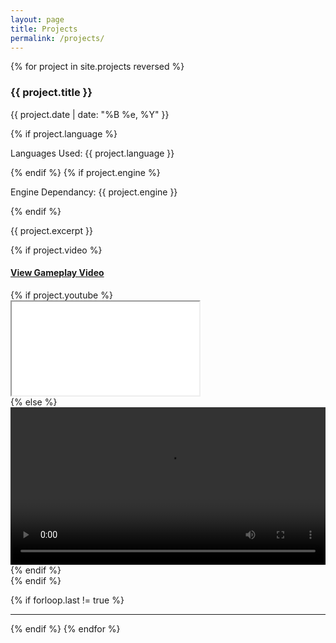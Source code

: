 ```yaml
---
layout: page
title: Projects
permalink: /projects/
---
```


<div>
{% for project in site.projects reversed %}
  <h3 class="entry-title">{{ project.title }}</h3>
  <p class="date">{{ project.date | date: "%B %e, %Y" }}</p>
  {% if project.language %} 
  <p class="languages">Languages Used: {{ project.language }}</p>
  {% endif %}
  {% if project.engine %} 
  <p class="languages">Engine Dependancy: {{ project.engine }}</p>
  {% endif %}
  <p class="description">{{ project.excerpt }}</p>
  
  {% if project.video %} 
  <div class="panel-group">
    <div class="panel panel-default {% if project.youtube %}embedded{% endif %} ">
	  <a data-toggle="collapse" href="#collapse{{forloop.index}}">
        <div class="panel-heading">
          <h4 class="panel-title">View Gameplay Video</h4>
        </div>
	  </a>
	  <div id="collapse{{forloop.index}}" class="panel-collapse collapse">
        <div class="panel-body">
		  {% if project.youtube %}
		    <div class="embed-responsive embed-responsive-16by9">
		      <iframe class="embed-responsive-item" src={{project.video}} allowfullscreen></iframe>
		    </div>
		  {% else %}
            <video width="100%" controls>
           	  <source src="{{ site.baseurl }}{{ project.video }}">
           	  Your browser does not support the video tag.
            </video>
		  {% endif %}
		</div>
      </div>
    </div>
  </div>
  {% endif %}
  
  <!--{% if project.layout == "game" %}<a href="{{ site.baseurl }}/projects/{{ project.title }}" class="btn btn-primary btn-md read-more">Play Game</a>
  <!--{% elsif project.layout == "subblog" && project.subblog != null %} <a href="{{ site.baseurl }}{{ project.url }}" class="btn btn-primary btn-md read-more">View Developer Blog</a>
  <!--{% elsif project.external != null %} <a href="{{ project.external }}" class="btn btn-primary btn-md read-more">Visit Project Website</a>
  <!--{% endif %}-->
  {% if forloop.last != true %}<hr>{% endif %}
{% endfor %}

</div>